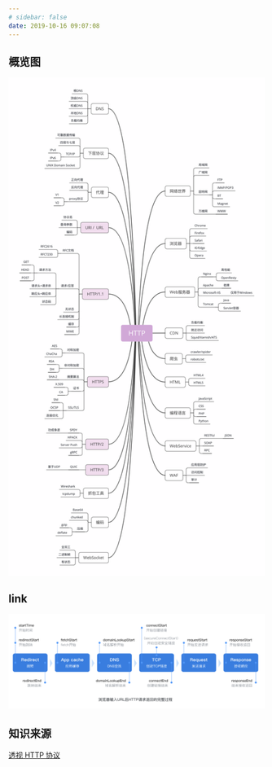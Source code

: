 ```yaml
---
# sidebar: false
date: 2019-10-16 09:07:08
---
```


## 概览图

![](../../assets/http/series/http-overview.png)

## link

<MainIndex path='http' />

![](../../assets/http/load.png)

## 知识来源

[透视 HTTP 协议](https://time.geekbang.org/column/intro/189?utm_source=pinpaizhuanqu&utm_medium=geektime&utm_campaign=guanwang&utm_term=guanwang&utm_content=0511)
